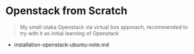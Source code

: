 # Openstack from Scratch 

> My small otaka Openstack via virtual box approach, recommended to try with it as initial learning of Openstack 

- installation-openstack-ubuntu-note.md
